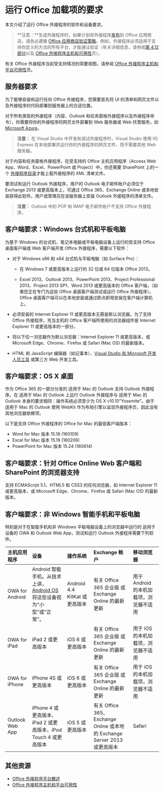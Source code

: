 
# <a name="requirements-for-running-office-add-ins"></a>运行 Office 加载项的要求


本文介绍了运行 Office 外接程序的软件和设备要求。

>**注意：**生成外接程序时，如果计划将外接程序[发布](../publish/publish.md)到 Office 应用商店，请务必遵循 [Office 应用商店验证策略](https://msdn.microsoft.com/en-us/library/jj220035.aspx)。例如，外接程序必须适用于支持你定义的方法的所有平台，才能通过验证（有关详细信息，请参阅[第 4.12 部分](https://msdn.microsoft.com/en-us/library/jj220035.aspx#Anchor_3)以及 [Office 外接程序主机和可用性](https://dev.office.com/add-in-availability)页）。

有关 Office 外接程序当前受支持情况的简要视图，请参阅 [Office 外接程序主机和平台可用性](http://dev.office.com/add-in-availability)页。

## <a name="server-requirements"></a>服务器要求

为了能够安装和运行任何 Office 外接程序，您需要首先将 UI 的清单和网页文件以及外接程序的代码部署到服务器上的合适位置。

对于所有类型的外接程序（内容、Outlook 和任务窗格外接程序以及外接程序命令），你需要将你的外接程序的网页文件部署到 Web 服务器或 Web 托管服务，如 [Microsoft Azure](../publish/host-an-office-add-in-on-microsoft-azure.md)。


 >**注意：** 在 Visual Studio 中开发和调试外接程序时，Visual Studio 使用 IIS Express 在本地部署并运行你的外接程序的网页文件，而不需要其他 Web 服务器。 

对于内容和任务窗格外接程序，在受支持的 Office 主机应用程序（Access Web App、Word、Excel、PowerPoint 或 Project）中，你还需要 SharePoint 上的一个 [外接程序目录](../publish/publish-task-pane-and-content-add-ins-to-an-add-in-catalog.md)才能上载外接程序的 XML 清单文件。

要测试和运行 Outlook 外接程序，用户的 Outlook 电子邮件帐户必须位于 Exchange 2013 或更高版本上，可通过 Office 365、Exchange Online 或本地安装获得此软件。用户或管理员在该服务器上安装 Outlook 外接程序的清单文件。

 >**注意：** Outlook 中的 POP 和 IMAP 电子邮件帐户不支持 Office 外接程序。




## <a name="client-requirements-windows-desktop-and-tablet"></a>客户端要求：Windows 台式机和平板电脑

为基于 Windows 的台式机、笔记本电脑或平板电脑设备上运行的受支持 Office 桌面客户端或 Web 客户端开发 Office 外接程序，需要以下软件：


- 对于 Windows x86 和 x64 台式机与平板电脑（如 Surface Pro）：

    - 在 Windows 7 或更高版本上运行的 32 位或 64 位版本 Office 2013。

    - Excel 2013、Outlook 2013、PowerPoint 2013、Project Professional 2013、Project 2013 SP1、Word 2013 或更高版本的 Office 客户端，（如果您正在专门为这些 Office 桌面客户端测试或运行 Office 外接程序）。Office 桌面客户端可以在本地安装或通过即点即用安装在客户端计算机上。

- 必须安装的 Internet Explorer 11 或更高版本无需是默认浏览器。为了支持 Office 外接程序，充当主机的 Office 客户端所使用的浏览器组件是 Internet Explorer 11 或更高版本的一部分。

- 将以下任一浏览器作为默认浏览器：Internet Explorer 11 或更高版本，或 Microsoft Edge、Chrome、Firefox 或 Safari (Mac OS) 的最新版本。

- HTML 和 JavaScript 编辑器（如记事本）、[Visual Studio 和 Microsoft 开发人员工具](https://www.visualstudio.com/features/office-tools-vs) 或第三方 Web 开发工具。


## <a name="client-requirements-os-x-desktop"></a>客户端要求：OS X 桌面

作为 Office 365 的一部分分发的 适用于 Mac 的 Outlook 支持 Outlook 外接程序。在 适用于 Mac 的 Outlook 上运行 Outlook 外接程序与 适用于 Mac 的 Outlook 本身的要求相同：操作系统必须至少为 OS X v10.10"Yosemite"。由于 适用于 Mac 的 Outlook 使用 WebKit 作为布局引擎以呈现外接程序页，因此没有其他浏览器依赖项。

以下是支持 Office 外接程序的 Office for Mac 的最低客户端版本：
- Word for Mac 版本 15.18 (160109) 
- Excel for Mac 版本 15.19 (160206) 
- PowerPoint for Mac 版本 15.24 (160614)

## <a name="client-requirements-browser-support-for-office-online-web-clients-and-sharepoint"></a>客户端要求：针对 Office Online Web 客户端和 SharePoint 的浏览器支持

支持 ECMAScript 5.1、HTML5 和 CSS3 的任何浏览器，如 Internet Explorer 11 或更高版本、或 Microsoft Edge、Chrome、Firefox 或 Safari (Mac OS) 的最新版本。


## <a name="client-requirements-non-windows-smartphone-and-tablet"></a>客户端要求：非 Windows 智能手机和平板电脑

特别是对于在智能手机和非 Windows 平板电脑设备上的浏览器中运行的 适用于设备的 OWA 和 Outlook Web App，测试和运行 Outlook 外接程序需要下列软件。


| 主机应用程序 | 设备 | 操作系统 | Exchange 帐户 | 移动浏览器 |
|:-----|:-----|:-----|:-----|:-----|
|OWA for Android|Android 智能手机。从技术上讲， [Android OS](https://developer.android.com/guide/practices/screens_support.html) 将这些设备视为"小型"或"正常"。|Android 4.4 KitKat 或更高版本|有关 Office 365 企业版 或 Exchange Online 的最新更新|用于 Android 的本机加载项，浏览器不适用|
|OWA for iPad|iPad 2 或更高版本|iOS 6 或更高版本|有关 Office 365 企业版 或 Exchange Online 的最新更新|用于 iOS 的本机加载项，浏览器不适用|
|OWA for iPhone|iPhone 4S 或更高版本|iOS 6 或更高版本|有关 Office 365 企业版 或 Exchange Online 的最新更新|用于 iOS 的本机加载项，浏览器不适用|
|Outlook Web App|iPhone 4 或更高版本、iPad 2 或更高版本、iPod Touch 4 或更高版本|iOS 5 或更高版本|有关 Office 365、Exchange Online 或本地的 Exchange Server 2013 或更高版本|Safari|


## <a name="additional-resources"></a>其他资源

- [Office 外接程序平台概述](../../docs/overview/office-add-ins.md)
- [Office 外接程序主机和平台可用性](http://dev.office.com/add-in-availability)

